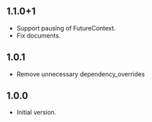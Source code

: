## 1.1.0+1

- Support pausing of FutureContext.
- Fix documents.

## 1.0.1

- Remove unnecessary dependency_overrides

## 1.0.0

- Initial version.
